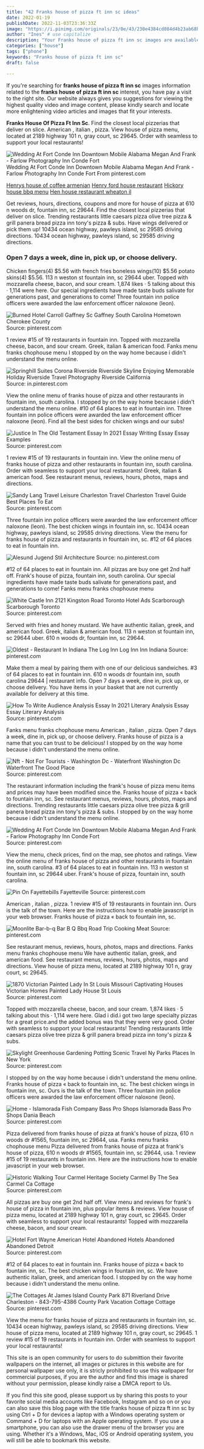 ```yaml
---
title: "42 Franks house of pizza ft inn sc ideas"
date: 2022-01-19
publishDate: 2022-11-03T23:36:33Z
image: "https://i.pinimg.com/originals/23/0e/43/230e4384cd084d4b23ab68b96f958dd0.jpg"
author: "Ines" # use capitalize
description: "Your Franks house of pizza ft inn sc images are available. Franks house of pizza ft inn sc are a topic that is being searched for and liked by netizens today. You can Find and Download the Franks house of pizza ft inn sc files here. Download all royalty-free photos."
categories: ["house"]
tags: ["phone"]
keywords: "Franks house of pizza ft inn sc"
draft: false

---
```


If you're searching for **franks house of pizza ft inn sc** images information related to the **franks house of pizza ft inn sc** interest, you have pay a visit to the right  site.  Our website always  gives you  suggestions  for viewing  the highest  quality video and image  content, please kindly search and locate more enlightening video articles and images  that fit your interests.

**Franks House Of Pizza Ft Inn Sc**. Find the closest local pizzerias that deliver on slice. American , italian , pizza. View house of pizza menu, located at 2189 highway 101 n, gray court, sc 29645. Order with seamless to support your local restaurants!

![Wedding At Fort Conde Inn Downtown Mobile Alabama Megan And Frank - Farlow Photography Inn Conde Fort](https://i.pinimg.com/originals/91/5a/20/915a20348304c11d63854c41fb064c92.jpg "Wedding At Fort Conde Inn Downtown Mobile Alabama Megan And Frank - Farlow Photography Inn Conde Fort")
Wedding At Fort Conde Inn Downtown Mobile Alabama Megan And Frank - Farlow Photography Inn Conde Fort From pinterest.com

[Henrys house of coffee armenian](/henrys-house-of-coffee-armenian/)
[Henry ford house restaurant](/henry-ford-house-restaurant/)
[Hickory house bbq menu](/hickory-house-bbq-menu/)
[Hen house restaurant wheaton il](/hen-house-restaurant-wheaton-il/)

Get reviews, hours, directions, coupons and more for house of pizza at 610 n woods dr, fountain inn, sc 29644. Find the closest local pizzerias that deliver on slice. Trending restaurants little caesars pizza olive tree pizza &amp; grill panera bread pizza inn tony&#039;s pizza &amp; subs. Have wings delivered or pick them up! 10434 ocean highway, pawleys island, sc 29585 driving directions. 10434 ocean highway, pawleys island, sc 29585 driving directions.

### Open 7 days a week, dine in, pick up, or choose delivery.

Chicken fingers(4) $5.56 with french fries boneless wings(10) $5.56 potato skins(4) $5.56. 113 n weston st fountain inn, sc 29644 uber. Topped with mozzarella cheese, bacon, and sour cream. 1,874 likes · 5 talking about this · 1,114 were here. Our special ingredients have made taste buds salivate for generations past, and generations to come! Three fountain inn police officers were awarded the law enforcement officer naloxone (leon).


![Burned Hotel Carroll Gaffney Sc Gaffney South Carolina Hometown Cherokee County](https://i.pinimg.com/originals/d8/c3/bb/d8c3bb52c8b01d642425b8c54bb18b62.jpg "Burned Hotel Carroll Gaffney Sc Gaffney South Carolina Hometown Cherokee County")
Source: pinterest.com

1 review #15 of 19 restaurants in fountain inn. Topped with mozzarella cheese, bacon, and sour cream. Greek, italian &amp; american food. Fanks menu franks chophouse menu I stopped by on the way home because i didn&#039;t understand the menu online.

![Springhill Suites Corona Riverside Riverside Skyline Enjoying Memorable Holiday Riverside Travel Photography Riverside California](https://i.pinimg.com/originals/67/8b/eb/678beb19100ee4127bc460e3ef0c16ef.jpg "Springhill Suites Corona Riverside Riverside Skyline Enjoying Memorable Holiday Riverside Travel Photography Riverside California")
Source: in.pinterest.com

View the online menu of franks house of pizza and other restaurants in fountain inn, south carolina. I stopped by on the way home because i didn&#039;t understand the menu online. #10 of 64 places to eat in fountain inn. Three fountain inn police officers were awarded the law enforcement officer naloxone (leon). Find all the best sides for chicken wings and our subs!

![Justice In The Old Testament Essay In 2021 Essay Writing Essay Essay Examples](https://i.pinimg.com/originals/80/db/56/80db560730142b981dc3ecdab7ce6c12.png "Justice In The Old Testament Essay In 2021 Essay Writing Essay Essay Examples")
Source: pinterest.com

1 review #15 of 19 restaurants in fountain inn. View the online menu of franks house of pizza and other restaurants in fountain inn, south carolina. Order with seamless to support your local restaurants! Greek, italian &amp; american food. See restaurant menus, reviews, hours, photos, maps and directions.

![Sandy Lang Travel Leisure Charleston Travel Charleston Travel Guide Best Places To Eat](https://i.pinimg.com/originals/fa/eb/57/faeb57d612287a85e0d5e4b325002cf3.jpg "Sandy Lang Travel Leisure Charleston Travel Charleston Travel Guide Best Places To Eat")
Source: pinterest.com

Three fountain inn police officers were awarded the law enforcement officer naloxone (leon). The best chicken wings in fountain inn, sc. 10434 ocean highway, pawleys island, sc 29585 driving directions. View the menu for franks house of pizza and restaurants in fountain inn, sc. #12 of 64 places to eat in fountain inn.

![Alesund Jugend Stil Architecture](https://i.pinimg.com/736x/bc/64/f6/bc64f6028ac4fb78a6eddd9e625c09eb.jpg "Alesund Jugend Stil Architecture")
Source: no.pinterest.com

#12 of 64 places to eat in fountain inn. All pizzas are buy one get 2nd half off. Frank&#039;s house of pizza, fountain inn, south carolina. Our special ingredients have made taste buds salivate for generations past, and generations to come! Fanks menu franks chophouse menu

![White Castle Inn 2121 Kingston Road Toronto Hotel Ads Scarborough Scarborough Toronto](https://i.pinimg.com/736x/6b/4f/61/6b4f61e7557f60465edc6ce0d09008d8.jpg "White Castle Inn 2121 Kingston Road Toronto Hotel Ads Scarborough Scarborough Toronto")
Source: pinterest.com

Served with fries and honey mustard. We have authentic italian, greek, and american food. Greek, italian &amp; american food. 113 n weston st fountain inn, sc 29644 uber. 610 n woods dr, fountain inn, sc 29644.

![Oldest - Restaurant In Indiana The Log Inn Log Inn Inn Indiana](https://i.pinimg.com/600x315/2a/21/a5/2a21a5c94abf326c71269bb87c8ca52c.jpg "Oldest - Restaurant In Indiana The Log Inn Log Inn Inn Indiana")
Source: pinterest.com

Make them a meal by pairing them with one of our delicious sandwiches. #3 of 64 places to eat in fountain inn. 610 n woods dr fountain inn, south carolina 29644 | restaurant info. Open 7 days a week, dine in, pick up, or choose delivery. You have items in your basket that are not currently available for delivery at this time.

![How To Write Audience Analysis Essay In 2021 Literary Analysis Essay Essay Literary Analysis](https://i.pinimg.com/originals/60/59/84/605984dea8a13c9536c38f077bb40ece.png "How To Write Audience Analysis Essay In 2021 Literary Analysis Essay Essay Literary Analysis")
Source: pinterest.com

Fanks menu franks chophouse menu American , italian , pizza. Open 7 days a week, dine in, pick up, or choose delivery. Franks house of pizza is a name that you can trust to be delicious! I stopped by on the way home because i didn&#039;t understand the menu online.

![Nft - Not For Tourists - Washington Dc - Waterfront Washington Dc Waterfront The Good Place](https://i.pinimg.com/originals/7c/5f/32/7c5f324648c56fd1821b3cc705a2cff9.jpg "Nft - Not For Tourists - Washington Dc - Waterfront Washington Dc Waterfront The Good Place")
Source: pinterest.com

The restaurant information including the frank&#039;s house of pizza menu items and prices may have been modified since the. Franks house of pizza « back to fountain inn, sc. See restaurant menus, reviews, hours, photos, maps and directions. Trending restaurants little caesars pizza olive tree pizza &amp; grill panera bread pizza inn tony&#039;s pizza &amp; subs. I stopped by on the way home because i didn&#039;t understand the menu online.

![Wedding At Fort Conde Inn Downtown Mobile Alabama Megan And Frank - Farlow Photography Inn Conde Fort](https://i.pinimg.com/originals/91/5a/20/915a20348304c11d63854c41fb064c92.jpg "Wedding At Fort Conde Inn Downtown Mobile Alabama Megan And Frank - Farlow Photography Inn Conde Fort")
Source: pinterest.com

View the menu, check prices, find on the map, see photos and ratings. View the online menu of franks house of pizza and other restaurants in fountain inn, south carolina. #3 of 64 places to eat in fountain inn. 113 n weston st fountain inn, sc 29644 uber. Frank&#039;s house of pizza, fountain inn, south carolina.

![Pin On Fayettebills Fayetteville](https://i.pinimg.com/originals/fb/29/9e/fb299eb0dcf393e134978473068f17e8.jpg "Pin On Fayettebills Fayetteville")
Source: pinterest.com

American , italian , pizza. 1 review #15 of 19 restaurants in fountain inn. Ours is the talk of the town. Here are the instructions how to enable javascript in your web browser. Franks house of pizza « back to fountain inn, sc.

![Moonlite Bar-b-q Bar B Q Bbq Road Trip Cooking Meat](https://i.pinimg.com/originals/be/98/11/be981122654c9b8a9a983cbe9907f872.jpg "Moonlite Bar-b-q Bar B Q Bbq Road Trip Cooking Meat")
Source: pinterest.com

See restaurant menus, reviews, hours, photos, maps and directions. Fanks menu franks chophouse menu We have authentic italian, greek, and american food. See restaurant menus, reviews, hours, photos, maps and directions. View house of pizza menu, located at 2189 highway 101 n, gray court, sc 29645.

![1870 Victorian Painted Lady In St Louis Missouri Captivating Houses Victorian Homes Painted Lady House St Louis](https://i.pinimg.com/736x/d6/51/09/d6510946e4de9db3666fb100b8583e1f.jpg "1870 Victorian Painted Lady In St Louis Missouri Captivating Houses Victorian Homes Painted Lady House St Louis")
Source: pinterest.com

Topped with mozzarella cheese, bacon, and sour cream. 1,874 likes · 5 talking about this · 1,114 were here. Glad i did.i got two large specialty pizzas for a great price.and the added bonus was that they were very good. Order with seamless to support your local restaurants! Trending restaurants little caesars pizza olive tree pizza &amp; grill panera bread pizza inn tony&#039;s pizza &amp; subs.

![Skylight Greenhouse Gardening Potting Scenic Travel Ny Parks Places In New York](https://i.pinimg.com/originals/b9/62/63/b96263ab2c7baf0630f0e61e57e0e911.jpg "Skylight Greenhouse Gardening Potting Scenic Travel Ny Parks Places In New York")
Source: pinterest.com

I stopped by on the way home because i didn&#039;t understand the menu online. Franks house of pizza « back to fountain inn, sc. The best chicken wings in fountain inn, sc. Ours is the talk of the town. Three fountain inn police officers were awarded the law enforcement officer naloxone (leon).

![Home - Islamorada Fish Company Bass Pro Shops Islamorada Bass Pro Shops Dania Beach](https://i.pinimg.com/originals/56/b2/22/56b222bc2cf50d170134f7e2a2e8c75c.jpg "Home - Islamorada Fish Company Bass Pro Shops Islamorada Bass Pro Shops Dania Beach")
Source: pinterest.com

Pizza delivered from franks house of pizza at frank&#039;s house of pizza, 610 n woods dr #1565, fountain inn, sc 29644, usa. Fanks menu franks chophouse menu Pizza delivered from franks house of pizza at frank&#039;s house of pizza, 610 n woods dr #1565, fountain inn, sc 29644, usa. 1 review #15 of 19 restaurants in fountain inn. Here are the instructions how to enable javascript in your web browser.

![Historic Walking Tour Carmel Heritage Society Carmel By The Sea Carmel Ca Cottage](https://i.pinimg.com/600x315/79/79/1c/79791c133a05f79d0d0055c09c4e691d.jpg "Historic Walking Tour Carmel Heritage Society Carmel By The Sea Carmel Ca Cottage")
Source: pinterest.com

All pizzas are buy one get 2nd half off. View menu and reviews for frank&#039;s house of pizza in fountain inn, plus popular items &amp; reviews. View house of pizza menu, located at 2189 highway 101 n, gray court, sc 29645. Order with seamless to support your local restaurants! Topped with mozzarella cheese, bacon, and sour cream.

![Hotel Fort Wayne American Hotel Abandoned Hotels Abandoned Abandoned Detroit](https://i.pinimg.com/originals/7f/88/52/7f885204280457b558faef762d262d46.jpg "Hotel Fort Wayne American Hotel Abandoned Hotels Abandoned Abandoned Detroit")
Source: pinterest.com

#12 of 64 places to eat in fountain inn. Franks house of pizza « back to fountain inn, sc. The best chicken wings in fountain inn, sc. We have authentic italian, greek, and american food. I stopped by on the way home because i didn&#039;t understand the menu online.

![The Cottages At James Island County Park 871 Riverland Drive Charleston - 843-795-4386 County Park Vacation Cottage Cottage](https://i.pinimg.com/originals/23/0e/43/230e4384cd084d4b23ab68b96f958dd0.jpg "The Cottages At James Island County Park 871 Riverland Drive Charleston - 843-795-4386 County Park Vacation Cottage Cottage")
Source: pinterest.com

View the menu for franks house of pizza and restaurants in fountain inn, sc. 10434 ocean highway, pawleys island, sc 29585 driving directions. View house of pizza menu, located at 2189 highway 101 n, gray court, sc 29645. 1 review #15 of 19 restaurants in fountain inn. Order with seamless to support your local restaurants!

This site is an open community for users to do submittion their favorite wallpapers on the internet, all images or pictures in this website are for personal wallpaper use only, it is stricly prohibited to use this wallpaper for commercial purposes, if you are the author and find this image is shared without your permission, please kindly raise a DMCA report to Us.

If you find this site good, please support us by sharing this posts to your favorite social media accounts like Facebook, Instagram and so on or you can also save this blog page with the title franks house of pizza ft inn sc by using Ctrl + D for devices a laptop with a Windows operating system or Command + D for laptops with an Apple operating system. If you use a smartphone, you can also use the drawer menu of the browser you are using. Whether it's a Windows, Mac, iOS or Android operating system, you will still be able to bookmark this website.
